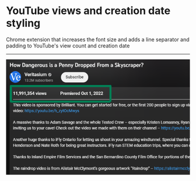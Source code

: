 # YouTube views and creation date styling

Chrome extension that increases the font size and adds a line separator and padding to YouTube's view count and creation date

---

![Screenshot](art/screenshot_640x400.png)
